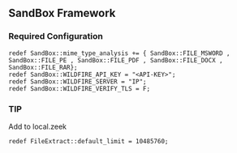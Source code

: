 ## SandBox Framework


### Required Configuration

```
redef SandBox::mime_type_analysis += { SandBox::FILE_MSWORD , SandBox::FILE_PE , SandBox::FILE_PDF , SandBox::FILE_DOCX , SandBox::FILE_RAR};
redef SandBox::WILDFIRE_API_KEY = "<API-KEY>";
redef SandBox::WILDFIRE_SERVER = "IP";
redef SandBox::WILDFIRE_VERIFY_TLS = F;
```

### TIP

Add to local.zeek

```
redef FileExtract::default_limit = 10485760;
```